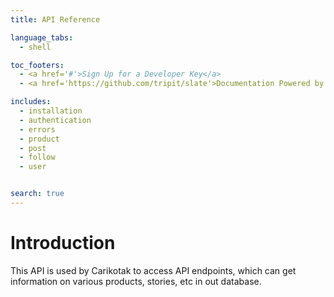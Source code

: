 ```yaml
---
title: API Reference

language_tabs:
  - shell

toc_footers:
  - <a href='#'>Sign Up for a Developer Key</a>
  - <a href='https://github.com/tripit/slate'>Documentation Powered by Slate</a>

includes:
  - installation
  - authentication
  - errors
  - product
  - post
  - follow
  - user


search: true
---
```


# Introduction

This API is used by Carikotak to access API endpoints, which can get information on various products, stories, etc in out database.
